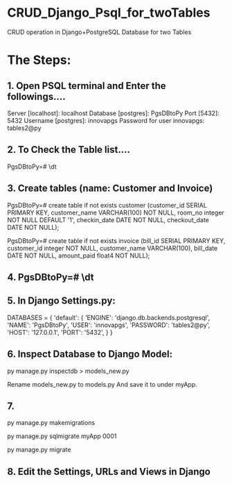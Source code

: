 # CRUD_Django_Psql_for_twoTables
CRUD operation in Django+PostgreSQL Database for two Tables

# The Steps:

## 1. Open PSQL terminal and Enter the followings....

Server [localhost]: localhost
Database [postgres]: PgsDBtoPy
Port [5432]: 5432
Username [postgres]: innovapgs
Password for user innovapgs: tables2@py

## 2. To Check the Table list....   
PgsDBtoPy=# \dt

## 3. Create tables (name: Customer and Invoice)

PgsDBtoPy=# create table if not exists customer (customer_id SERIAL PRIMARY KEY, customer_name VARCHAR(100) NOT NULL, room_no integer NOT NULL DEFAULT '1', checkin_date DATE NOT NULL, checkout_date DATE NOT NULL);

PgsDBtoPy=# create table if not exists invoice (bill_id SERIAL PRIMARY KEY, customer_id integer NOT NULL, customer_name VARCHAR(100), bill_date DATE NOT NULL, amount_paid float4 NOT NULL);


## 4. PgsDBtoPy=# \dt


## 5. In Django Settings.py:

DATABASES = {
    'default': {
        'ENGINE': 'django.db.backends.postgresql',
        'NAME': 'PgsDBtoPy',
        'USER': 'innovapgs',
        'PASSWORD': 'tables2@py',
        'HOST': '127.0.0.1',
        'PORT': '5432',
    }
}


## 6. Inspect Database to Django Model:
py manage.py inspectdb > models_new.py

Rename models_new.py to models.py 
And save it to under myApp.

## 7. 
py manage.py makemigrations

py manage.py sqlmigrate myApp 0001

py manage.py migrate

## 8. Edit the Settings, URLs and Views in Django

